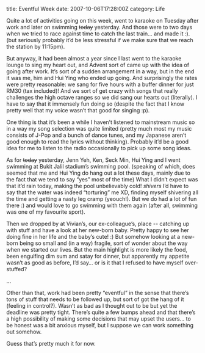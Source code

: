 title: Eventful Week
date: 2007-10-06T17:28:00Z
category: Life

Quite a lot of activities going on this week, went to karaoke on Tuesday after work and later on swimming ~~today~~ yesterday. And those were to two days when we tried to race against time to catch the last train… and made it :). (but seriously probably it’d be less stressful if we make sure that we reach the station by 11:15pm).

But anyway, it had been almost a year since I last went to the karaoke lounge to sing my heart out, and Advent sort of came up with the idea of going after work. It’s sort of a sudden arrangement in a way, but in the end it was me, him and Hui Ying who ended up going. And surprisingly the rates were pretty reasonable: we sang for five hours with a buffer dinner for just RM30 (tax included)! And we sort of get crazy with songs that really challenges the high octave ranges so we did sang our hearts out (literally). I have to say that it immensely fun doing so (despite the fact that I know pretty well that my voice wasn’t that good for singing :p).

One thing is that it’s been a while I haven’t listened to mainstream music so in a way my song selection was quite limited (pretty much most my music consists of J-Pop and a bunch of dance tunes, and my Japanese aren’t good enough to read the lyrics without thinking). Probably it’d be a good idea for me to listen to the radio occasionally to pick up some song ideas.

As for ~~today~~ yesterday, Jenn Yeh, Ken, Seck Min, Hui Ying and I went swimming at Bukit Jalil stadium’s swimming pool. (speaking of which, does seemed that me and Hui Ying do hang out a lot these days, mainly due to the fact that we tend to say “yes” most of the time) What I didn’t expect was that it’d rain today, making the pool unbelievably cold! *shivers* I’d have to say that the water was indeed “torturing” me XD, finding myself shivering all the time and getting a nasty leg cramp (yeouch!). But we do had a lot of fun there :) and would love to go swimming with them again (after all, swimming was one of my favourite sport).

Then we dropped by at Vivian’s, our ex-colleague’s, place -- catching up with stuff and have a look at her new-born baby. Pretty happy to see her doing fine in her life and the baby’s cute! :) But somehow looking at a new-born being so small and (in a way) fragile, sort of wonder about the way when we started our lives. But the main highlight is more likely the food, been engulfing dim sum and satay for dinner, but apparently my appetite wasn’t as good as before, I’d say… or is it that I refused to have myself over-stuffed?

…

Other than that, work had been pretty “eventful” in the sense that there’s tons of stuff that needs to be followed up, but sort of got the hang of it (feeling in control?). Wasn’t as bad as I thought out to be but yet the deadline was pretty tight. There’s quite a few bumps ahead and that there’s a high possibility of making some decisions that may upset the users… to be honest was a bit anxious myself, but I suppose we can work something out somehow.

Guess that’s pretty much it for now.

